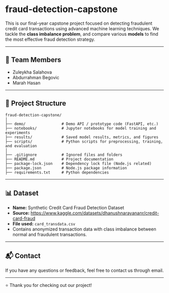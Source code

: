 # fraud-detection-capstone

This is our final-year capstone project focused on detecting fraudulent credit card transactions using advanced machine learning techniques. We tackle the **class imbalance problem**, and compare various **models** to find the most effective fraud detection strategy.

---

## 👥 Team Members

- Zuleykha Salahova
- Abdurrahman Begovic 
- Marah Hasan
  
---

## 📁 Project Structure

```
fraud-detection-capstone/
│
├── demo/                # Demo API / prototype code (FastAPI, etc.)
├── notebooks/           # Jupyter notebooks for model training and experiments
├── results/             # Saved model results, metrics, and figures
├── scripts/             # Python scripts for preprocessing, training, and evaluation
│
├── .gitignore           # Ignored files and folders
├── README.md            # Project documentation
├── package-lock.json    # Dependency lock file (Node.js related)
├── package.json         # Node.js package information
├── requirements.txt     # Python dependencies
```

---

## 📊 Dataset

- **Name:** Synthetic Credit Card Fraud Detection Dataset
- **Source:** https://www.kaggle.com/datasets/dhanushnarayananr/credit-card-fraud
- **File used:** `card_transdata.csv`
- Contains anonymized transaction data with class imbalance between normal and fraudulent transactions.


---

## 📬 Contact

If you have any questions or feedback, feel free to contact us through email.

---

⭐️ Thank you for checking out our project!
